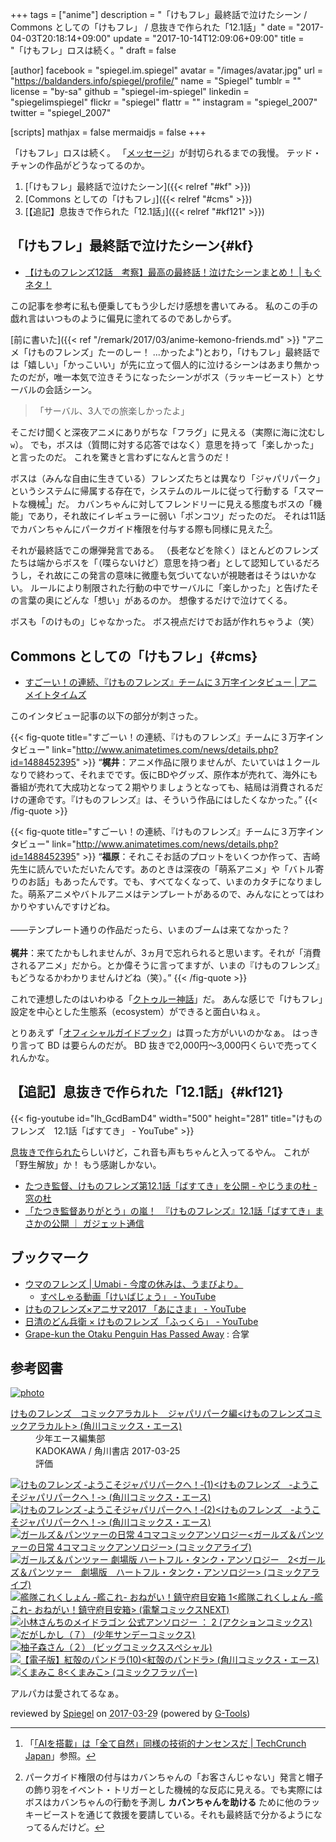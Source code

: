 +++
tags = ["anime"]
description = "「けもフレ」最終話で泣けたシーン / Commons としての「けもフレ」 / 息抜きで作られた「12.1話」"
date = "2017-04-03T20:18:14+09:00"
update = "2017-10-14T12:09:06+09:00"
title = "「けもフレ」ロスは続く。"
draft = false

[author]
  facebook = "spiegel.im.spiegel"
  avatar = "/images/avatar.jpg"
  url = "https://baldanders.info/spiegel/profile/"
  name = "Spiegel"
  tumblr = ""
  license = "by-sa"
  github = "spiegel-im-spiegel"
  linkedin = "spiegelimspiegel"
  flickr = "spiegel"
  flattr = ""
  instagram = "spiegel_2007"
  twitter = "spiegel_2007"
  
[scripts]
  mathjax = false
  mermaidjs = false
+++

「けもフレ」ロスは続く。
「[メッセージ](http://www.message-movie.jp/ "映画『メッセージ』 | オフィシャルサイト | ソニー・ピクチャーズ")」が封切られるまでの我慢。
テッド・チャンの作品がどうなってるのか。

1. [「けもフレ」最終話で泣けたシーン]({{< relref "#kf" >}})
1. [Commons としての「けもフレ」]({{< relref "#cms" >}})
1. [【追記】息抜きで作られた「12.1話」]({{< relref "#kf121" >}})

## 「けもフレ」最終話で泣けたシーン{#kf}

- [【けものフレンズ12話　考察】最高の最終話！泣けたシーンまとめ！ | もぐネタ！](http://kailnokankaku.com/archives/922)

この記事を参考に私も便乗してもう少しだけ感想を書いてみる。
私のこの手の戯れ言はいつものように偏見に塗れてるのであしからず。

[前に書いた]({{< ref "/remark/2017/03/anime-kemono-friends.md" >}} "アニメ「けものフレンズ」たーのしー！ ...かったよ")とおり，「けもフレ」最終話では「嬉しい」「かっこいい」が先に立って個人的に泣けるシーンはあまり無かったのだが，唯一本気で泣きそうになったシーンがボス（ラッキービースト）とサーバルの会話シーン。

> 「サーバル、3人での旅楽しかったよ」

そこだけ聞くと深夜アニメにありがちな「フラグ」に見える（実際に海に沈むし`w`）。
でも，ボスは（質問に対する応答ではなく）意思を持って「楽しかった」と言ったのだ。
これを驚きと言わずになんと言うのだ！

ボスは（みんな自由に生きている）フレンズたちとは異なり「ジャパリパーク」というシステムに帰属する存在で，システムのルールに従って行動する「スマートな機械[^ai]」だ。
カバンちゃんに対してフレンドリーに見える態度もボスの「機能」であり，それ故にイレギュラーに弱い「ポンコツ」だったのだ。
それは11話でカバンちゃんにパークガイド権限を付与する際も同様に見えた[^kf1]。

[^ai]: 「[「AIを搭載」は「全て自然」同様の技術的ナンセンスだ | TechCrunch Japan](http://jp.techcrunch.com/2017/01/11/20170110ai-powered-is-techs-meaningless-equivalent-of-all-natural/)」参照。
[^kf1]: パークガイド権限の付与はカバンちゃんの「お客さんじゃない」発言と帽子の飾り羽をイベント・トリガーとした機械的な反応に見える。でも実際にはボスはカバンちゃんの行動を予測し **カバンちゃんを助ける** ために他のラッキービーストを通じて救援を要請している。それも最終話で分かるようになってるんだけど。

それが最終話でこの爆弾発言である。
（長老などを除く）ほとんどのフレンズたちは端からボスを「（喋らないけど）意思を持つ者」として認知しているだろうし，それ故にこの発言の意味に微塵も気づいてないが視聴者はそうはいかない。
ルールにより制限された行動の中でサーバルに「楽しかった」と告げたその言葉の奥にどんな「想い」があるのか。
想像するだけで泣けてくる。

ボスも「のけもの」じゃなかった。
ボス視点だけでお話が作れちゃうよ（笑）

## Commons としての「けもフレ」{#cms}

- [すごーい！の連続、『けものフレンズ』チームに３万字インタビュー | アニメイトタイムズ](http://www.animatetimes.com/news/details.php?id=1488452395)

このインタビュー記事の以下の部分が刺さった。

{{< fig-quote title="すごーい！の連続、『けものフレンズ』チームに３万字インタビュー" link="http://www.animatetimes.com/news/details.php?id=1488452395" >}}
<q><strong>梶井</strong>：アニメ作品に限りませんが、たいていは１クールなりで終わって、それまでです。仮にBDやグッズ、原作本が売れて、海外にも番組が売れて大成功となって２期やりましょうとなっても、結局は消費されるだけの運命です。『けものフレンズ』は、そういう作品にはしたくなかった。</q>
{{< /fig-quote >}}

{{< fig-quote title="すごーい！の連続、『けものフレンズ』チームに３万字インタビュー" link="http://www.animatetimes.com/news/details.php?id=1488452395" >}}
<q><strong>福原</strong>：それこそお話のプロットをいくつか作って、吉崎先生に読んでいただいたんです。あのときは深夜の「萌系アニメ」や「バトル寄りのお話」もあったんです。でも、すべてなくなって、いまのカタチになりました。萌系アニメやバトルアニメはテンプレートがあるので、みんなにとってはわかりやすいんですけどね。<br>
<br>
――テンプレート通りの作品だったら、いまのブームは来てなかった？<br>
<br>
<strong>梶井</strong>：来てたかもしれませんが、3ヵ月で忘れられると思います。それが「消費されるアニメ」だから。とか偉そうに言ってますが、いまの『けものフレンズ』もどうなるかわかりませんけどね（笑）。</q>
{{< /fig-quote >}}

これで連想したのはいわゆる「[クトゥルー神話]」だ。
あんな感じで「けもフレ」設定を中心とした生態系（ecosystem）ができると面白いねぇ。

とりあえず「[オフィシャルガイドブック](http://www.amazon.co.jp/exec/obidos/ASIN/4041054443/baldandersinf-22/)」は買った方がいいのかなぁ。
はっきり言って BD は要らんのだが。
BD 抜きで2,000円～3,000円くらいで売ってくれんかな。

## 【追記】息抜きで作られた「12.1話」{#kf121}

{{< fig-youtube id="lh_GcdBamD4" width="500" height="281" title="けものフレンズ　12.1話「ばすてき」 - YouTube" >}}

[息抜きで作られた](https://twitter.com/irodori7/status/849299293789933568)らしいけど，これ音も声もちゃんと入ってるやん。
これが「野生解放」か！ もう感謝しかない。

- [たつき監督、けものフレンズ第12.1話「ばすてき」を公開 - やじうまの杜 - 窓の杜](http://forest.watch.impress.co.jp/docs/serial/yajiuma/1053179.html)
- [「たつき監督ありがとう」の嵐！　『けものフレンズ』12.1話「ばすてき」まさかの公開 ｜ ガジェット通信](http://getnews.jp/archives/1686664)

## ブックマーク

- [ウマのフレンズ | Umabi - 今度の休みは、うまびより。](http://umabi.jp/kemono-friends/)
    - [すぺしゃる動画「けいばじょう」 - YouTube](https://www.youtube.com/watch?v=EX_Fgi7vd5I)
- [けものフレンズ×アニサマ2017 「あにさま」 - YouTube](https://www.youtube.com/watch?v=HUMnembozUw)
- [日清のどん兵衛 × けものフレンズ 「ふっくら」 - YouTube](https://www.youtube.com/watch?v=LjaVOMyQEpI)
- [Grape-kun the Otaku Penguin Has Passed Away](http://goboiano.com/grape-kun-the-otaku-penguin-has-passed-away/) : 合掌

[クトゥルー神話]: https://ja.wikipedia.org/wiki/%E3%82%AF%E3%83%88%E3%82%A5%E3%83%AB%E3%83%95%E7%A5%9E%E8%A9%B1 "クトゥルフ神話 - Wikipedia"

## 参考図書

<div class="hreview" ><a class="item url" href="http://www.amazon.co.jp/exec/obidos/ASIN/B06XPL6LX6/baldandersinf-22/"><img src="https://images-fe.ssl-images-amazon.com/images/I/417C0Ui00WL._SL160_.jpg" alt="photo" class="photo"  /></a><dl ><dt class="fn"><a class="item url" href="http://www.amazon.co.jp/exec/obidos/ASIN/B06XPL6LX6/baldandersinf-22/">けものフレンズ　コミックアラカルト　ジャパリパーク編<けものフレンズコミックアラカルト> (角川コミックス・エース)</a></dt><dd>少年エース編集部 </dd><dd>KADOKAWA / 角川書店 2017-03-25</dd><dd>評価<abbr class="rating" title="4"><img src="http://g-images.amazon.com/images/G/01/detail/stars-4-0.gif" alt="" /></abbr> </dd></dl><p class="similar"><a href="http://www.amazon.co.jp/exec/obidos/ASIN/B01NAGGOQI/baldandersinf-22/" target="_top"><img src="http://images.amazon.com/images/P/B01NAGGOQI.09._SCTHUMBZZZ_.jpg"  alt="けものフレンズ ‐ようこそジャパリパークへ！‐(1)<けものフレンズ　‐ようこそジャパリパークへ！‐> (角川コミックス・エース)"  /></a> <a href="http://www.amazon.co.jp/exec/obidos/ASIN/B01N3AZ98X/baldandersinf-22/" target="_top"><img src="http://images.amazon.com/images/P/B01N3AZ98X.09._SCTHUMBZZZ_.jpg"  alt="けものフレンズ ‐ようこそジャパリパークへ！‐(2)<けものフレンズ　‐ようこそジャパリパークへ！‐> (角川コミックス・エース)"  /></a> <a href="http://www.amazon.co.jp/exec/obidos/ASIN/B06XP7LP5J/baldandersinf-22/" target="_top"><img src="http://images.amazon.com/images/P/B06XP7LP5J.09._SCTHUMBZZZ_.jpg"  alt="ガールズ＆パンツァーの日常 4コマコミックアンソロジー<ガールズ＆パンツァーの日常 4コマコミックアンソロジー> (コミックアライブ)"  /></a> <a href="http://www.amazon.co.jp/exec/obidos/ASIN/B06XP85DXZ/baldandersinf-22/" target="_top"><img src="http://images.amazon.com/images/P/B06XP85DXZ.09._SCTHUMBZZZ_.jpg"  alt="ガールズ＆パンツァー 劇場版 ハートフル・タンク・アンソロジー　2<ガールズ＆パンツァー　劇場版　ハートフル・タンク・アンソロジー> (コミックアライブ)"  /></a> <a href="http://www.amazon.co.jp/exec/obidos/ASIN/B06XS14MKJ/baldandersinf-22/" target="_top"><img src="http://images.amazon.com/images/P/B06XS14MKJ.09._SCTHUMBZZZ_.jpg"  alt="艦隊これくしょん -艦これ- おねがい！鎮守府目安箱 1<艦隊これくしょん -艦これ- おねがい！鎮守府目安箱> (電撃コミックスNEXT)"  /></a> <a href="http://www.amazon.co.jp/exec/obidos/ASIN/B06XGSBBYH/baldandersinf-22/" target="_top"><img src="http://images.amazon.com/images/P/B06XGSBBYH.09._SCTHUMBZZZ_.jpg"  alt="小林さんちのメイドラゴン 公式アンソロジー ： 2 (アクションコミックス)"  /></a> <a href="http://www.amazon.co.jp/exec/obidos/ASIN/B06XRTMKRY/baldandersinf-22/" target="_top"><img src="http://images.amazon.com/images/P/B06XRTMKRY.09._SCTHUMBZZZ_.jpg"  alt="だがしかし（７） (少年サンデーコミックス)"  /></a> <a href="http://www.amazon.co.jp/exec/obidos/ASIN/B06XNKXGW2/baldandersinf-22/" target="_top"><img src="http://images.amazon.com/images/P/B06XNKXGW2.09._SCTHUMBZZZ_.jpg"  alt="柚子森さん（２） (ビッグコミックススペシャル)"  /></a> <a href="http://www.amazon.co.jp/exec/obidos/ASIN/B06XPSPFM2/baldandersinf-22/" target="_top"><img src="http://images.amazon.com/images/P/B06XPSPFM2.09._SCTHUMBZZZ_.jpg"  alt="【電子版】紅殻のパンドラ(10)<紅殻のパンドラ> (角川コミックス・エース)"  /></a> <a href="http://www.amazon.co.jp/exec/obidos/ASIN/B06XNXF7M2/baldandersinf-22/" target="_top"><img src="http://images.amazon.com/images/P/B06XNXF7M2.09._SCTHUMBZZZ_.jpg"  alt="くまみこ 8<くまみこ> (コミックフラッパー)"  /></a> </p>
<p class="description">アルパカは愛されてるなぁ。</p>
<p class="gtools" >reviewed by <a href='#maker' class='reviewer'>Spiegel</a> on <abbr class="dtreviewed" title="2017-03-29">2017-03-29</abbr> (powered by <a href="http://www.goodpic.com/mt/aws/index.html" >G-Tools</a>)</p>
</div>
